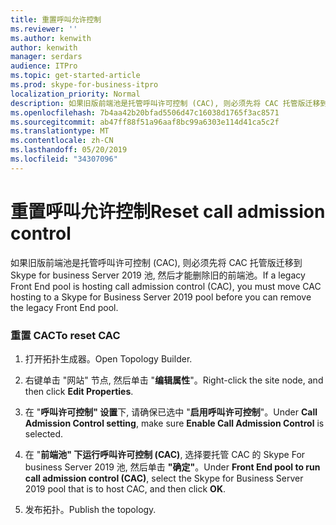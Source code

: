 ```yaml
---
title: 重置呼叫允许控制
ms.reviewer: ''
ms.author: kenwith
author: kenwith
manager: serdars
audience: ITPro
ms.topic: get-started-article
ms.prod: skype-for-business-itpro
localization_priority: Normal
description: 如果旧版前端池是托管呼叫许可控制 (CAC), 则必须先将 CAC 托管版迁移到 Skype for business Server 2019 池, 然后才能删除旧的前端池。
ms.openlocfilehash: 7b4aa42b20bfad5506d47c16038d1765f3ac8571
ms.sourcegitcommit: ab47ff88f51a96aaf8bc99a6303e114d41ca5c2f
ms.translationtype: MT
ms.contentlocale: zh-CN
ms.lasthandoff: 05/20/2019
ms.locfileid: "34307096"
---
```

# <a name="reset-call-admission-control"></a><span data-ttu-id="8b4fe-103">重置呼叫允许控制</span><span class="sxs-lookup"><span data-stu-id="8b4fe-103">Reset call admission control</span></span>

<span data-ttu-id="8b4fe-104">如果旧版前端池是托管呼叫许可控制 (CAC), 则必须先将 CAC 托管版迁移到 Skype for business Server 2019 池, 然后才能删除旧的前端池。</span><span class="sxs-lookup"><span data-stu-id="8b4fe-104">If a legacy Front End pool is hosting call admission control (CAC), you must move CAC hosting to a Skype for Business Server 2019 pool before you can remove the legacy Front End pool.</span></span>
  
### <a name="to-reset-cac"></a><span data-ttu-id="8b4fe-105">重置 CAC</span><span class="sxs-lookup"><span data-stu-id="8b4fe-105">To reset CAC</span></span>

1. <span data-ttu-id="8b4fe-106">打开拓扑生成器。</span><span class="sxs-lookup"><span data-stu-id="8b4fe-106">Open Topology Builder.</span></span>
    
2. <span data-ttu-id="8b4fe-107">右键单击 "网站" 节点, 然后单击 "**编辑属性**"。</span><span class="sxs-lookup"><span data-stu-id="8b4fe-107">Right-click the site node, and then click **Edit Properties**.</span></span>
    
3. <span data-ttu-id="8b4fe-108">在 "**呼叫许可控制" 设置**下, 请确保已选中 "**启用呼叫许可控制**"。</span><span class="sxs-lookup"><span data-stu-id="8b4fe-108">Under **Call Admission Control setting**, make sure **Enable Call Admission Control** is selected.</span></span> 
    
4. <span data-ttu-id="8b4fe-109">在 "**前端池" 下运行呼叫许可控制 (CAC)**, 选择要托管 CAC 的 Skype For business Server 2019 池, 然后单击 **"确定"**。</span><span class="sxs-lookup"><span data-stu-id="8b4fe-109">Under **Front End pool to run call admission control (CAC)**, select the Skype for Business Server 2019 pool that is to host CAC, and then click **OK**.</span></span>
    
5. <span data-ttu-id="8b4fe-110">发布拓扑。</span><span class="sxs-lookup"><span data-stu-id="8b4fe-110">Publish the topology.</span></span>
    

